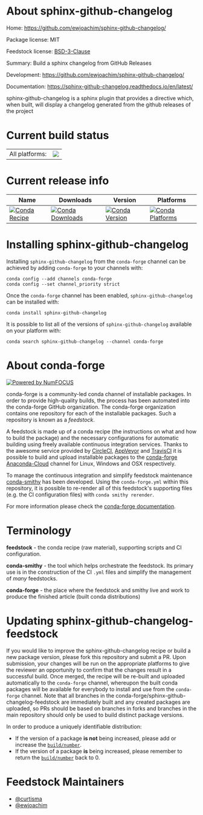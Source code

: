 About sphinx-github-changelog
=============================

Home: https://github.com/ewjoachim/sphinx-github-changelog/

Package license: MIT

Feedstock license: [BSD-3-Clause](https://github.com/conda-forge/sphinx-github-changelog-feedstock/blob/master/LICENSE.txt)

Summary: Build a sphinx changelog from GitHub Releases

Development: https://github.com/ewjoachim/sphinx-github-changelog/

Documentation: https://sphinx-github-changelog.readthedocs.io/en/latest/

sphinx-github-changelog is a sphinx plugin that provides a directive which,
when built, will display a changelog generated from the github releases
of the project


Current build status
====================


<table><tr><td>All platforms:</td>
    <td>
      <a href="https://dev.azure.com/conda-forge/feedstock-builds/_build/latest?definitionId=15322&branchName=master">
        <img src="https://dev.azure.com/conda-forge/feedstock-builds/_apis/build/status/sphinx-github-changelog-feedstock?branchName=master">
      </a>
    </td>
  </tr>
</table>

Current release info
====================

| Name | Downloads | Version | Platforms |
| --- | --- | --- | --- |
| [![Conda Recipe](https://img.shields.io/badge/recipe-sphinx--github--changelog-green.svg)](https://anaconda.org/conda-forge/sphinx-github-changelog) | [![Conda Downloads](https://img.shields.io/conda/dn/conda-forge/sphinx-github-changelog.svg)](https://anaconda.org/conda-forge/sphinx-github-changelog) | [![Conda Version](https://img.shields.io/conda/vn/conda-forge/sphinx-github-changelog.svg)](https://anaconda.org/conda-forge/sphinx-github-changelog) | [![Conda Platforms](https://img.shields.io/conda/pn/conda-forge/sphinx-github-changelog.svg)](https://anaconda.org/conda-forge/sphinx-github-changelog) |

Installing sphinx-github-changelog
==================================

Installing `sphinx-github-changelog` from the `conda-forge` channel can be achieved by adding `conda-forge` to your channels with:

```
conda config --add channels conda-forge
conda config --set channel_priority strict
```

Once the `conda-forge` channel has been enabled, `sphinx-github-changelog` can be installed with:

```
conda install sphinx-github-changelog
```

It is possible to list all of the versions of `sphinx-github-changelog` available on your platform with:

```
conda search sphinx-github-changelog --channel conda-forge
```


About conda-forge
=================

[![Powered by
NumFOCUS](https://img.shields.io/badge/powered%20by-NumFOCUS-orange.svg?style=flat&colorA=E1523D&colorB=007D8A)](https://numfocus.org)

conda-forge is a community-led conda channel of installable packages.
In order to provide high-quality builds, the process has been automated into the
conda-forge GitHub organization. The conda-forge organization contains one repository
for each of the installable packages. Such a repository is known as a *feedstock*.

A feedstock is made up of a conda recipe (the instructions on what and how to build
the package) and the necessary configurations for automatic building using freely
available continuous integration services. Thanks to the awesome service provided by
[CircleCI](https://circleci.com/), [AppVeyor](https://www.appveyor.com/)
and [TravisCI](https://travis-ci.com/) it is possible to build and upload installable
packages to the [conda-forge](https://anaconda.org/conda-forge)
[Anaconda-Cloud](https://anaconda.org/) channel for Linux, Windows and OSX respectively.

To manage the continuous integration and simplify feedstock maintenance
[conda-smithy](https://github.com/conda-forge/conda-smithy) has been developed.
Using the ``conda-forge.yml`` within this repository, it is possible to re-render all of
this feedstock's supporting files (e.g. the CI configuration files) with ``conda smithy rerender``.

For more information please check the [conda-forge documentation](https://conda-forge.org/docs/).

Terminology
===========

**feedstock** - the conda recipe (raw material), supporting scripts and CI configuration.

**conda-smithy** - the tool which helps orchestrate the feedstock.
                   Its primary use is in the construction of the CI ``.yml`` files
                   and simplify the management of *many* feedstocks.

**conda-forge** - the place where the feedstock and smithy live and work to
                  produce the finished article (built conda distributions)


Updating sphinx-github-changelog-feedstock
==========================================

If you would like to improve the sphinx-github-changelog recipe or build a new
package version, please fork this repository and submit a PR. Upon submission,
your changes will be run on the appropriate platforms to give the reviewer an
opportunity to confirm that the changes result in a successful build. Once
merged, the recipe will be re-built and uploaded automatically to the
`conda-forge` channel, whereupon the built conda packages will be available for
everybody to install and use from the `conda-forge` channel.
Note that all branches in the conda-forge/sphinx-github-changelog-feedstock are
immediately built and any created packages are uploaded, so PRs should be based
on branches in forks and branches in the main repository should only be used to
build distinct package versions.

In order to produce a uniquely identifiable distribution:
 * If the version of a package **is not** being increased, please add or increase
   the [``build/number``](https://docs.conda.io/projects/conda-build/en/latest/resources/define-metadata.html#build-number-and-string).
 * If the version of a package **is** being increased, please remember to return
   the [``build/number``](https://docs.conda.io/projects/conda-build/en/latest/resources/define-metadata.html#build-number-and-string)
   back to 0.

Feedstock Maintainers
=====================

* [@curtisma](https://github.com/curtisma/)
* [@ewjoachim](https://github.com/ewjoachim/)

